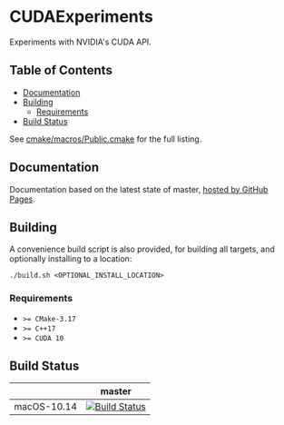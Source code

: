 # CUDAExperiments

Experiments with NVIDIA's CUDA API.

## Table of Contents

- [Documentation](#documentation)
- [Building](#building)
  - [Requirements](#requirements)
- [Build Status](#build-status)

See [cmake/macros/Public.cmake](cmake/macros/Public.cmake) for the full listing.

## Documentation

Documentation based on the latest state of master, [hosted by GitHub Pages](https://moddyz.github.io/CUDAExperiments/).

## Building

A convenience build script is also provided, for building all targets, and optionally installing to a location:
```
./build.sh <OPTIONAL_INSTALL_LOCATION>
```

### Requirements

- `>= CMake-3.17`
- `>= C++17`
- `>= CUDA 10`

## Build Status

|       | master | 
| ----- | ------ | 
| macOS-10.14 | [![Build Status](https://travis-ci.com/moddyz/CUDAExperiments.svg?branch=master)](https://travis-ci.com/moddyz/CUDAExperiments) |
